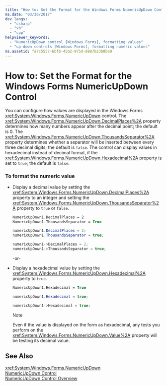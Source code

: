 ```yaml
---
title: "How to: Set the Format for the Windows Forms NumericUpDown Control"
ms.date: "03/30/2017"
dev_langs: 
  - "csharp"
  - "vb"
  - "cpp"
helpviewer_keywords: 
  - "NumericUpDown control [Windows Forms], formatting values"
  - "up-down controls [Windows Forms], formatting numeric values"
ms.assetid: fa7c5557-6bfb-45b2-975d-8887b23b0ba0
---
```

# How to: Set the Format for the Windows Forms NumericUpDown Control
You can configure how values are displayed in the Windows Forms <xref:System.Windows.Forms.NumericUpDown> control. The <xref:System.Windows.Forms.NumericUpDown.DecimalPlaces%2A> property determines how many numbers appear after the decimal point; the default is 0. The <xref:System.Windows.Forms.NumericUpDown.ThousandsSeparator%2A> property determines whether a separator will be inserted between every three decimal digits; the default is `false`. The control can display values in hexadecimal instead of decimal format, if the <xref:System.Windows.Forms.NumericUpDown.Hexadecimal%2A> property is set to `true`; the default is `false`.  
  
### To format the numeric value  
  
-   Display a decimal value by setting the <xref:System.Windows.Forms.NumericUpDown.DecimalPlaces%2A> property to an integer and setting the <xref:System.Windows.Forms.NumericUpDown.ThousandsSeparator%2A> property to `true` or `false`.  
  
    ```vb  
    NumericUpDown1.DecimalPlaces = 2  
    NumericUpDown1.ThousandsSeparator = True  
    ```  
  
    ```csharp  
    numericUpDown1.DecimalPlaces = 2;  
    numericUpDown1.ThousandsSeparator = true;  
    ```  
  
    ```cpp  
    numericUpDown1->DecimalPlaces = 2;  
    numericUpDown1->ThousandsSeparator = true;  
    ```  
  
     -or-  
  
-   Display a hexadecimal value by setting the <xref:System.Windows.Forms.NumericUpDown.Hexadecimal%2A> property to `true`.  
  
    ```vb  
    NumericUpDown1.Hexadecimal = True  
    ```  
  
    ```csharp  
    numericUpDown1.Hexadecimal = true;  
    ```  
  
    ```cpp  
    numericUpDown1->Hexadecimal = true;  
    ```  
  
    > [!NOTE]
    >  Even if the value is displayed on the form as hexadecimal, any tests you perform on the <xref:System.Windows.Forms.NumericUpDown.Value%2A> property will be testing its decimal value.  
  
## See Also  
 <xref:System.Windows.Forms.NumericUpDown>  
 [NumericUpDown Control](../../../../docs/framework/winforms/controls/numericupdown-control-windows-forms.md)  
 [NumericUpDown Control Overview](../../../../docs/framework/winforms/controls/numericupdown-control-overview-windows-forms.md)
